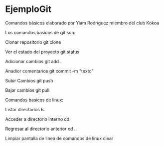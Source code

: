 # EjemploGit
Comandos básicos elaborado por Yiam Rodríguez miembro del club Kokoa

Los comandos basicos de git son:

Clonar repositorio
git clone

Ver el estado del proyecto
git status

Adicionar cambios
git add .

Anadior comentarios
git commit -m "texto"

Subir Cambios
git push

Bajar cambios
git pull


Comandos basicos de linux:


Listar directorios
ls 

Acceder a directorio interno
cd 

Regresar al directorio anterior
cd ..

Limpiar pantalla de linea de comandos de linux
clear



